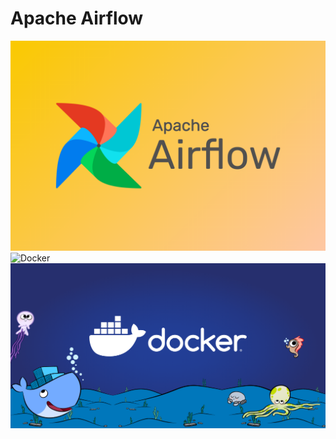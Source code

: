 # Apache Airflow

![Aiflow](./assets/airflow.png)
![Docker](./assets/db.avif)
![Docker](./assets/docker.png)
